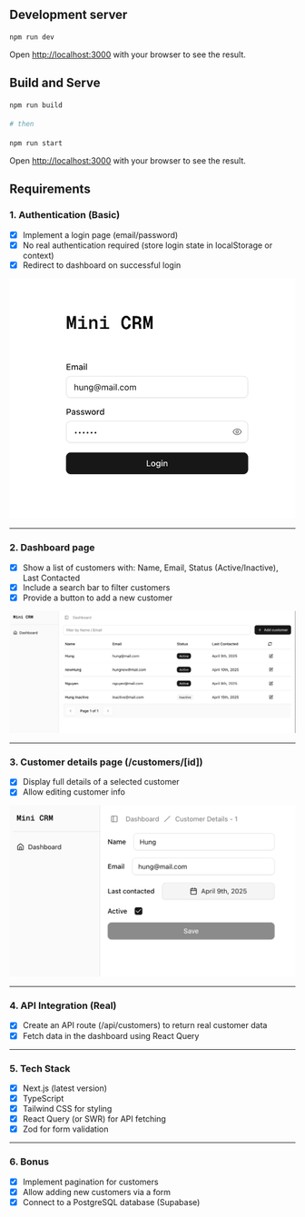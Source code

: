 ## Development server
```bash
npm run dev
```

Open [http://localhost:3000](http://localhost:3000) with your browser to see the result.

## Build and Serve
```bash
npm run build

# then

npm run start
```

Open [http://localhost:3000](http://localhost:3000) with your browser to see the result.

## Requirements
### 1. Authentication (Basic)
- [x] Implement a login page (email/password)
- [x] No real authentication required (store login state in localStorage or context)
- [x] Redirect to dashboard on successful login

![login.png](public/login.png)

---

### 2. Dashboard page
- [x] Show a list of customers with: Name, Email, Status (Active/Inactive), Last Contacted
- [x] Include a search bar to filter customers
- [x] Provide a button to add a new customer

![dashboard.png](public/dashboard.png)

---

### 3. Customer details page (/customers/[id])
- [x] Display full details of a selected customer
- [x] Allow editing customer info

![customer-details.png](public/customer-details.png)

---

### 4. API Integration (Real)
- [x] Create an API route (/api/customers) to return real customer data
- [x] Fetch data in the dashboard using React Query

---

### 5. Tech Stack
- [x] Next.js (latest version)
- [x] TypeScript
- [x] Tailwind CSS for styling
- [x] React Query (or SWR) for API fetching
- [x] Zod for form validation

---

### 6. Bonus
- [x] Implement pagination for customers
- [x] Allow adding new customers via a form
- [x] Connect to a PostgreSQL database (Supabase)
